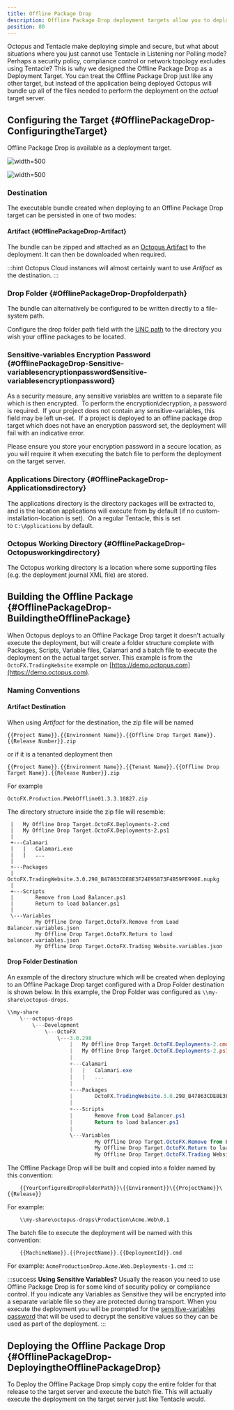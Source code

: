 ```yaml
---
title: Offline Package Drop
description: Offline Package Drop deployment targets allow you to deploy your applications in the most restricted security environments where Tentacles cannot be used.
position: 80
---
```


Octopus and Tentacle make deploying simple and secure, but what about situations where you just cannot use Tentacle in Listening nor Polling mode? Perhaps a security policy, compliance control or network topology excludes using Tentacle? This is why we designed the Offline Package Drop as a Deployment Target. You can treat the Offline Package Drop just like any other target, but instead of the application being deployed Octopus will bundle up all of the files needed to perform the deployment on the *actual* target server.

## Configuring the Target {#OfflinePackageDrop-ConfiguringtheTarget}

Offline Package Drop is available as a deployment target.

![](images/adding-new-offline-package-drop-target.png "width=500")

![](images/create-new-offline-package-drop-target-part2.png "width=500")

### Destination

The executable bundle created when deploying to an Offline Package Drop target can be persisted in one of two modes:

#### Artifact {#OfflinePackageDrop-Artifact}

The bundle can be zipped and attached as an [Octopus Artifact](/docs/deployment-process/artifacts.md) to the deployment. It can then be downloaded when required. 

:::hint
Octopus Cloud instances will almost certainly want to use _Artifact_ as the destination.
:::

### Drop Folder {#OfflinePackageDrop-Dropfolderpath}

The bundle can alternatively be configured to be written directly to a file-system path.

Configure the drop folder path field with the [UNC path](http://en.wikipedia.org/wiki/Path_%28computing%29#Uniform_Naming_Convention) to the directory you wish your offline packages to be located.

### Sensitive-variables Encryption Password  {#OfflinePackageDrop-Sensitive-variablesencryptionpasswordSensitive-variablesencryptionpassword}

As a security measure, any sensitive variables are written to a separate file which is then encrypted.  To perform the encryption\decryption, a password is required.  If your project does not contain any sensitive-variables, this field may be left un-set.  If a project is deployed to an offline package drop target which does not have an encryption password set, the deployment will fail with an indicative error.

Please ensure you store your encryption password in a secure location, as you will require it when executing the batch file to perform the deployment on the target server.

### Applications Directory {#OfflinePackageDrop-Applicationsdirectory}

The applications directory is the directory packages will be extracted to, and is the location applications will execute from by default (if no custom-installation-location is set).  On a regular Tentacle, this is set to `C:\Applications` by default.

### Octopus Working Directory {#OfflinePackageDrop-Octopusworkingdirectory}

The Octopus working directory is a location where some supporting files (e.g. the deployment journal XML file) are stored.

## Building the Offline Package {#OfflinePackageDrop-BuildingtheOfflinePackage}

When Octopus deploys to an Offline Package Drop target it doesn't actually execute the deployment, but will create a folder structure complete with Packages, Scripts, Variable files, Calamari and a batch file to execute the deployment on the actual target server. This example is from the `OctoFX.TradingWebsite` example on [https://demo.octopus.com](https://demo.octopus.com).

### Naming Conventions 

#### Artifact Destination

When using _Artifact_ for the destination, the zip file will be named

```
{{Project Name}}.{{Environment Name}}.{{Offline Drop Target Name}}.{{Release Number}}.zip
```

or if it is a tenanted deployment then

```
{{Project Name}}.{{Environment Name}}.{{Tenant Name}}.{{Offline Drop Target Name}}.{{Release Number}}.zip
```

For example

```
OctoFX.Production.PWebOffline01.3.3.10827.zip
```

The directory structure inside the zip file will resemble:

```
 |   My Offline Drop Target.OctoFX.Deployments-2.cmd
 |   My Offline Drop Target.OctoFX.Deployments-2.ps1
 |   
 +---Calamari
 |   |   Calamari.exe
 |   |   ...
 |           
 +---Packages
 |       OctoFX.TradingWebsite.3.0.298_B47863CDE8E3F24E95873F4B59FE990E.nupkg
 |       
 +---Scripts
 |       Remove from Load Balancer.ps1
 |       Return to load balancer.ps1
 |       
 \---Variables
         My Offline Drop Target.OctoFX.Remove from Load Balancer.variables.json
         My Offline Drop Target.OctoFX.Return to load balancer.variables.json
         My Offline Drop Target.OctoFX.Trading Website.variables.json
```

#### Drop Folder Destination

An example of the directory structure which will be created when deploying to an Offline Package Drop target configured with a Drop Folder destination is shown below. In this example, the Drop Folder was configured as `\\my-share\octopus-drops`. 

```powershell
\\my-share
    \---octopus-drops
        \---Development
            \---OctoFX
                \---3.0.298
                    |   My Offline Drop Target.OctoFX.Deployments-2.cmd
                    |   My Offline Drop Target.OctoFX.Deployments-2.ps1
                    |   
                    +---Calamari
                    |   |   Calamari.exe
                    |   |   ...
                    |           
                    +---Packages
                    |       OctoFX.TradingWebsite.3.0.298_B47863CDE8E3F24E95873F4B59FE990E.nupkg
                    |       
                    +---Scripts
                    |       Remove from Load Balancer.ps1
                    |       Return to load balancer.ps1
                    |       
                    \---Variables
                            My Offline Drop Target.OctoFX.Remove from Load Balancer.variables.json
                            My Offline Drop Target.OctoFX.Return to load balancer.variables.json
                            My Offline Drop Target.OctoFX.Trading Website.variables.json

```

The Offline Package Drop will be built and copied into a folder named by this convention:

```
    {{YourConfiguredDropFolderPath}}\{{Environment}}\{{ProjectName}}\{{Release}}
```

For example:

```
    \\my-share\octopus-drops\Production\Acme.Web\0.1
```

The batch file to execute the deployment will be named with this convention:

```
    {{MachineName}}.{{ProjectName}}.{{DeploymentId}}.cmd
```

For example:
`AcmeProductionDrop.Acme.Web.Deployments-1.cmd`
:::

:::success
**Using Sensitive Variables?**
Usually the reason you need to use Offline Package Drop is for some kind of security policy or compliance control. If you indicate any Variables as Sensitive they will be encrypted into a separate variable file so they are protected during transport. When you execute the deployment you will be prompted for the [sensitive-variables password](/docs/infrastructure/offline-package-drop.md) that will be used to decrypt the sensitive values so they can be used as part of the deployment.
:::

## Deploying the Offline Package Drop {#OfflinePackageDrop-DeployingtheOfflinePackageDrop}

To Deploy the Offline Package Drop simply copy the entire folder for that release to the target server and execute the batch file. This will actually execute the deployment on the target server just like Tentacle would.